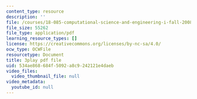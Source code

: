 ```yaml
---
content_type: resource
description: ''
file: /courses/18-085-computational-science-and-engineering-i-fall-2008/534ae868684f5092a8c9242121e4daeb_oZnCOIbesiA.pdf
file_size: 55262
file_type: application/pdf
learning_resource_types: []
license: https://creativecommons.org/licenses/by-nc-sa/4.0/
ocw_type: OCWFile
resourcetype: Document
title: 3play pdf file
uid: 534ae868-684f-5092-a8c9-242121e4daeb
video_files:
  video_thumbnail_file: null
video_metadata:
  youtube_id: null
---
```

